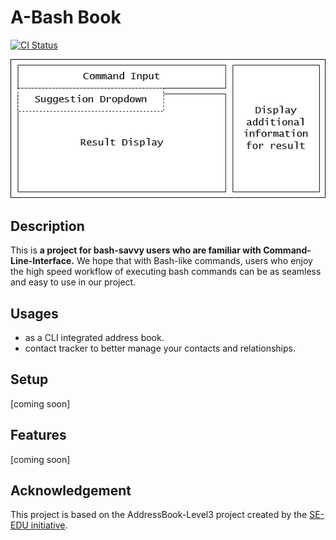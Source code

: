 # A-Bash Book

[![CI Status](https://github.com/se-edu/addressbook-level3/workflows/Java%20CI/badge.svg)](https://github.com/nus-cs2103-AY2021S2/tp/actions)

![Ui](docs/images/Ui.png)

## Description

This is **a project for bash-savvy users who are familiar with Command-Line-Interface.**
We hope that with Bash-like commands, users who enjoy the high speed workflow of executing bash commands can be as 
seamless and easy to use in our project.

## Usages
* as a CLI integrated address book.
* contact tracker to better manage your contacts and relationships.

## Setup 
[coming soon]

## Features 
[coming soon]



## Acknowledgement
This project is based on the AddressBook-Level3 project created by the [SE-EDU initiative](https://se-education.org/).
